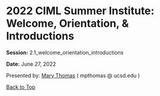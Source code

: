 # 2022 CIML Summer Institute:   Welcome, Orientation, & Introductions

**Session:**  2.1_welcome_orientation_introductions

**Date:** June 27, 2022

Presented by: [Mary Thomas](https://www.sdsc.edu/research/researcher_spotlight/thomas_mary.html ) ( mpthomas  @  ucsd.edu ) 

[Back to Top](#top)
